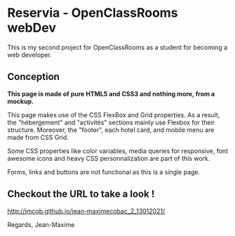 # Reservia - OpenClassRooms webDev

This is my second project for OpenClassRooms as a student for becoming a web developer.

## Conception

**This page is made of pure HTML5 and CSS3 and nothing more, from a mockup.**

This page makes use of the CSS FlexBox and Grid properties. As a result, the "hébergement" and "activités" sections mainly use Flexbox for their structure. Moreover, the "footer", each hotel card, and mobile menu are made from CSS Grid.

Some CSS properties like color variables, media queries for responsive, font awesome icons and heavy CSS personnalization are part of this work.

Forms, links and buttons are not functional as this is a single page.

## Checkout the URL to take a look !

<http://jmcob.github.io/jean-maximecobac_2_13012021/>

Regards, Jean-Maxime

